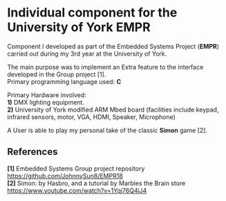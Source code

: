 # Individual component for the University of York EMPR

Component I developed as part of the Embedded Systems Project (**EMPR**) carried out during my 3rd year at the University of York.

The main purpose was to implement an Extra feature to the interface developed in the Group project [1]. 
<br> Primary programming language used: **C**

Primary Hardware involved:
<br> **1)** DMX lighting equipment.
<br> **2)** University of York modified ARM Mbed board (facilities include keypad, infrared sensors, motor, VGA, HDMI, Speaker, Microphone)

A User is able to play my personal take of the classic **Simon** game [2].

## References


**[1]** Embedded Systems Group project repository https://github.com/JohnnySun8/EMPR18
<br> **[2]** Simon: by Hasbro, and a tutorial by Marbles the Brain store  https://www.youtube.com/watch?v=1Yqj76Q4jJ4
